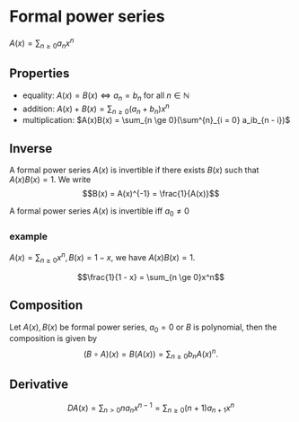 # Formal power series

$A(x) = \sum_{n \ge 0}a_n x^n$

## Properties

- equality: $A(x) = B(x) \Leftrightarrow a_n = b_n$ for all $n \in \mathbb{N}$
- addition: $A(x) + B(x) = \sum_{n \ge 0}(a_n + b_n)x^n$
- multiplication: $A(x)B(x) = \sum_{n \ge 0}(\sum^{n}_{i = 0} a_ib_{n - i})$

## Inverse

A formal power series $A(x)$ is invertible if there exists $B(x)$ such that $A(x)B(x) = 1$. We write
$$B(x) = A(x)^{-1} = \frac{1}{A(x)}$$

A formal power series $A(x)$ is invertible iff $a_0 \neq 0$

### example

$A(x) = \sum_{n \ge 0}x^n, B(x) = 1 - x$, we have $A(x)B(x) = 1$.

$$\frac{1}{1 - x} = \sum_{n \ge 0}x^n$$

## Composition

Let $A(x), B(x)$ be formal power series, $a_0 = 0$ or $B$ is polynomial, then the composition is given by
$$(B \circ A)(x) = B(A(x)) = \sum_{n \ge 0}b_nA(x)^n.$$

## Derivative

$$DA(x) = \sum_{n > 0}na_nx^{n - 1} = \sum_{n \ge 0}(n + 1)a_{n + 1}x^n$$
